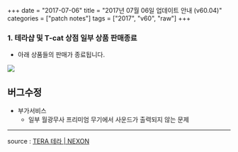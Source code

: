 +++
date = "2017-07-06"
title = "2017년 07월 06일 업데이트 안내 (v60.04)"
categories = ["patch notes"]
tags = ["2017", "v60", "raw"]
+++

### 1. 테라샵 및 T-cat 상점 일부 상품 판매종료
- 아래 상품들의 판매가 종료됩니다.

![](/images/patch/v60-04_1.png)

## 버그수정

- 부가서비스
  - 일부 월광무사 프리미엄 무기에서 사운드가 출력되지 않는 문제

----

source : [TERA 테라 | NEXON](http://tera.nexon.com/news/update/view.aspx?n4articlesn=285)
